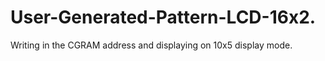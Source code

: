 # User-Generated-Pattern-LCD-16x2.
Writing in the CGRAM address and displaying on 10x5 display mode.
